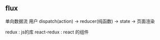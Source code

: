 ## flux
单向数据流
用户 dispatch(action) -> reducer(纯函数) -> state -> 页面渲染

redux       : js的库
react-redux : react 的组件
